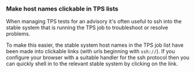 ### Make host names clickable in TPS lists

When managing TPS tests for an advisory it's often useful to ssh into the
stable system that is running the TPS job to troubleshoot or resolve problems.

To make this easier, the stable system host names in the TPS job list have
been made into clickable links (with urls beginning with `ssh://`). If you
configure your browser with a suitable handler for the ssh protocol then you
can quickly shell in to the relevant stable system by clicking on the link.

